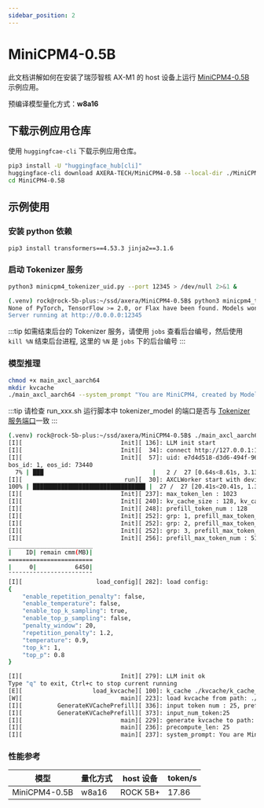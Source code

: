 ```yaml
---
sidebar_position: 2
---
```


# MiniCPM4-0.5B

此文档讲解如何在安装了瑞莎智核 AX-M1 的 host 设备上运行 [MiniCPM4-0.5B](https://huggingface.co/openbmb/MiniCPM4-0.5B) 示例应用。

预编译模型量化方式：**w8a16**

## 下载示例应用仓库

使用 `huggingfcae-cli` 下载示例应用仓库。

<NewCodeBlock tip="Host" type="Device">

```bash
pip3 install -U "huggingface_hub[cli]"
huggingface-cli download AXERA-TECH/MiniCPM4-0.5B --local-dir ./MiniCPM4-0.5B
cd MiniCPM4-0.5B
```

</NewCodeBlock>

## 示例使用

### 安装 python 依赖

<NewCodeBlock tip="Host" type="Device">

```bash
pip3 install transformers==4.53.3 jinja2==3.1.6
```

</NewCodeBlock>

### 启动 Tokenizer 服务

<NewCodeBlock tip="Host" type="Device">

```bash
python3 minicpm4_tokenizer_uid.py --port 12345 > /dev/null 2>&1 &
```

</NewCodeBlock>

```bash
(.venv) rock@rock-5b-plus:~/ssd/axera/MiniCPM4-0.5B$ python3 minicpm4_tokenizer_uid.py --port 12345
None of PyTorch, TensorFlow >= 2.0, or Flax have been found. Models won't be available and only tokenizers, configuration and file/data utilities can be used.
Server running at http://0.0.0.0:12345
```

:::tip
如需结束后台的 Tokenizer 服务，请使用 `jobs` 查看后台编号，然后使用 `kill %N` 结束后台进程, 这里的 `%N` 是 `jobs` 下的后台编号
:::

### 模型推理

<NewCodeBlock tip="Host" type="Device">

```bash
chmod +x main_axcl_aarch64
mkdir kvcache
./main_axcl_aarch64 --system_prompt "You are MiniCPM4, created by ModelBest. You are a helpful assistant." --kvcache_path "./kvcache" --template_filename_axmodel "minicpm4-0.5b-int8-ctx-ax650/MiniCPMForCausalLM_p128_l%d_together.axmodel" --axmodel_num 24 --tokenizer_type 2 --url_tokenizer_model "http://127.0.0.1:12345" --filename_post_axmodel "minicpm4-0.5b-int8-ctx-ax650/MiniCPMForCausalLM_post.axmodel" --filename_tokens_embed "minicpm4-0.5b-int8-ctx-ax650/model.embed_tokens.weight.bfloat16.bin" --tokens_embed_num 73448 --tokens_embed_size 1024 --use_mmap_load_embed 0 --live_print 1 --devices 0
```

</NewCodeBlock>

:::tip
请检查 run_xxx.sh 运行脚本中 tokenizer_model 的端口是否与 [Tokenizer 服务端口](#启动-tokenizer-服务)一致
:::

```bash
(.venv) rock@rock-5b-plus:~/ssd/axera/MiniCPM4-0.5B$ ./main_axcl_aarch64 --system_prompt "You are MiniCPM4, created by ModelBest. You are a helpful assistant." --kvcache_path "./kvcache" --template_filename_axmodel "minicpm4-0.5b-int8-ctx-ax650/MiniCPMForCausalLM_p128_l%d_together.axmodel" --axmodel_num 24 --tokenizer_type 2 --url_tokenizer_model "http://127.0.0.1:12345" --filename_post_axmodel "minicpm4-0.5b-int8-ctx-ax650/MiniCPMForCausalLM_post.axmodel" --filename_tokens_embed "minicpm4-0.5b-int8-ctx-ax650/model.embed_tokens.weight.bfloat16.bin" --tokens_embed_num 73448 --tokens_embed_size 1024 --use_mmap_load_embed 0 --live_print 1 --devices 0
[I][                            Init][ 136]: LLM init start
[I][                            Init][  34]: connect http://127.0.0.1:12345 ok
[I][                            Init][  57]: uid: e7d4d518-d3d6-494f-96ae-46729fa5cb29
bos_id: 1, eos_id: 73440
  7% | ███                               |   2 /  27 [0.64s<8.61s, 3.13 count/s] embed_selector init ok
[I][                             run][  30]: AXCLWorker start with devid 0
100% | ████████████████████████████████ |  27 /  27 [20.41s<20.41s, 1.32 count/s] init post axmodel ok,remain_cmm(6450 MB)6528 MB)
[I][                            Init][ 237]: max_token_len : 1023
[I][                            Init][ 240]: kv_cache_size : 128, kv_cache_num: 1023
[I][                            Init][ 248]: prefill_token_num : 128
[I][                            Init][ 252]: grp: 1, prefill_max_token_num : 1
[I][                            Init][ 252]: grp: 2, prefill_max_token_num : 128
[I][                            Init][ 252]: grp: 3, prefill_max_token_num : 512
[I][                            Init][ 256]: prefill_max_token_num : 512
________________________
|    ID| remain cmm(MB)|
========================
|     0|           6450|
¯¯¯¯¯¯¯¯¯¯¯¯¯¯¯¯¯¯¯¯¯¯¯¯
[I][                     load_config][ 282]: load config:
{
    "enable_repetition_penalty": false,
    "enable_temperature": false,
    "enable_top_k_sampling": true,
    "enable_top_p_sampling": false,
    "penalty_window": 20,
    "repetition_penalty": 1.2,
    "temperature": 0.9,
    "top_k": 1,
    "top_p": 0.8
}

[I][                            Init][ 279]: LLM init ok
Type "q" to exit, Ctrl+c to stop current running
[E][                    load_kvcache][ 100]: k_cache ./kvcache/k_cache_0.bin or v_cache ./kvcache/v_cache_0.bin not exist
[W][                            main][ 223]: load kvcache from path: ./kvcache failed,generate kvcache
[I][          GenerateKVCachePrefill][ 336]: input token num : 25, prefill_split_num : 1 prefill_grpid : 2
[I][          GenerateKVCachePrefill][ 373]: input_num_token:25
[I][                            main][ 229]: generate kvcache to path: ./kvcache
[I][                            main][ 236]: precompute_len: 25
[I][                            main][ 237]: system_prompt: You are MiniCPM4, created by ModelBest. You are a helpful assistant.
```

### 性能参考

| 模型          | 量化方式 | host 设备 | token/s |
| ------------- | -------- | --------- | ------- |
| MiniCPM4-0.5B | w8a16    | ROCK 5B+  | 17.86   |
